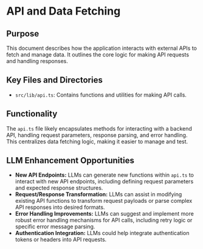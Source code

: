 # API and Data Fetching

## Purpose
This document describes how the application interacts with external APIs to fetch and manage data. It outlines the core logic for making API requests and handling responses.

## Key Files and Directories
- `src/lib/api.ts`: Contains functions and utilities for making API calls.

## Functionality
The `api.ts` file likely encapsulates methods for interacting with a backend API, handling request parameters, response parsing, and error handling. This centralizes data fetching logic, making it easier to manage and test.

## LLM Enhancement Opportunities
- **New API Endpoints:** LLMs can generate new functions within `api.ts` to interact with new API endpoints, including defining request parameters and expected response structures.
- **Request/Response Transformation:** LLMs can assist in modifying existing API functions to transform request payloads or parse complex API responses into desired formats.
- **Error Handling Improvements:** LLMs can suggest and implement more robust error handling mechanisms for API calls, including retry logic or specific error message parsing.
- **Authentication Integration:** LLMs could help integrate authentication tokens or headers into API requests.